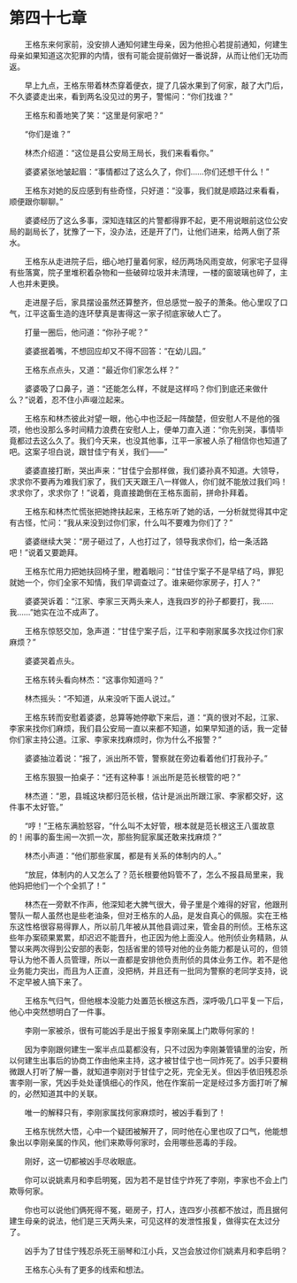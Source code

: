 #	第四十七章

　　王格东来何家前，没安排人通知何建生母亲，因为他担心若提前通知，何建生母亲如果知道这次犯罪的内情，很有可能会提前做好一番说辞，从而让他们无功而返。

　　早上九点，王格东带着林杰穿着便衣，提了几袋水果到了何家，敲了大门后，不久婆婆走出来，看到两名没见过的男子，警惕问：“你们找谁？”

　　王格东和善地笑了笑：“这里是何家吧？”

　　“你们是谁？”

　　林杰介绍道：“这位是县公安局王局长，我们来看看你。”

　　婆婆紧张地皱起眉：“事情都过了这么久了，你们……你们还想干什么！”

　　王格东对她的反应感到有些奇怪，只好道：“没事，我们就是顺路过来看看，顺便跟你聊聊。”

　　婆婆经历了这么多事，深知连辖区的片警都得罪不起，更不用说眼前这位公安局的副局长了，犹豫了一下，没办法，还是开了门，让他们进来，给两人倒了茶水。

　　王格东从走进院子后，细心地打量着何家，经历两场风雨变故，何家宅子显得有些落寞，院子里堆积着杂物和一些破碎垃圾并未清理，一楼的窗玻璃也碎了，主人也并未更换。

　　走进屋子后，家具摆设虽然还算整齐，但总感觉一股子的萧条。他心里叹了口气，江平这畜生造的连环孽真是害得这一家子彻底家破人亡了。

　　打量一圈后，他问道：“你孙子呢？”

　　婆婆抿着嘴，不想回应却又不得不回答：“在幼儿园。”

　　王格东点点头，又道：“最近你们家怎么样？”

　　婆婆吸了口鼻子，道：“还能怎么样，不就是这样吗？你们到底还来做什么？”说着，忍不住小声啜泣起来。

　　王格东和林杰彼此对望一眼，他心中也泛起一阵酸楚，但安慰人不是他的强项，他也没那么多时间精力浪费在安慰人上，便单刀直入道：“你先别哭，事情毕竟都过去这么久了。我们今天来，也没其他事，江平一家被人杀了相信你也知道了吧。这案子坦白说，跟甘佳宁有关，我们——”

　　婆婆直接打断，哭出声来：“甘佳宁会那样做，我们婆孙真不知道。大领导，求求你不要再为难我们家了，我们天天跟王八一样做人，你们就不能放过我们吗！求求你了，求求你了！”说着，竟直接跪倒在王格东面前，拼命扑拜着。

　　王格东和林杰忙慌张把她搀扶起来，王格东听了她的话，一分析就觉得其中定有古怪，忙问：“我从来没到过你们家，什么叫不要难为你们了？”

　　婆婆继续大哭：“房子砸过了，人也打过了，领导我求你们，给一条活路吧！”说着又要跪拜。

　　王格东忙用力把她扶回椅子里，瞪着眼问：“甘佳宁案子不是早结了吗，罪犯就她一个，你们全家不知情，我们早调查过了。谁来砸你家房子，打人？”

　　婆婆哭诉着：“江家、李家三天两头来人，连我四岁的孙子都要打，我……我……”她实在泣不成声了。

　　王格东惊怒交加，急声道：“甘佳宁案子后，江平和李刚家属多次找过你们家麻烦？”

　　婆婆哭着点头。

　　王格东转头看向林杰：“这事你知道吗？”

　　林杰摇头：“不知道，从来没听下面人说过。”

　　王格东转而安慰着婆婆，总算等她停歇下来后，道：“真的很对不起，江家、李家来找你们麻烦，我们县公安局一直以来都不知道，如果早知道的话，我一定替你们家主持公道。江家、李家来找麻烦时，你为什么不报警？”

　　婆婆抽泣着说：“报了，派出所不管，警察就在旁边看着他们打我孙子。”

　　王格东狠狠一拍桌子：“还有这种事！派出所是范长根管的吧？”

　　林杰道：“恩，县城这块都归范长根，估计是派出所跟江家、李家都交好，这件事不太好管。”

　　“哼！”王格东满脸怒容，“什么叫不太好管，根本就是范长根这王八蛋故意的！闹事的畜生闹一次抓一次，那些狗屁家属还敢来找麻烦？”

　　林杰小声道：“他们那些家属，都是有关系的体制内的人。”

　　“放屁，体制内的人又怎么了？范长根要他妈管不了，怎么不报县局里来，我他妈把他们一个个全抓了！”

　　林杰在一旁默不作声，他深知老大脾气很大，骨子里是个难得的好官，他跟刑警队一帮人虽然也是些老油条，但对王格东的人品，是发自真心的佩服。实在王格东这性格很容易得罪人，所以前几年被从其他县调过来，管金县的刑侦。王格东这些年办案硕果累累，却迟迟不能晋升，也正因为他上面没人。他刑侦业务精熟，从警以来两次得到公安部的表彰，包括省里的领导对他的业务能力都是认可的，但领导认为他不善人员管理，所以一直都是安排他负责刑侦的具体业务工作。若不是他业务能力突出，而且为人正直，没把柄，并且还有一批同为警察的老同学支持，说不定早被人搞下来了。

　　王格东气归气，但他根本没能力处置范长根这东西，深呼吸几口平复一下后，他心中突然想明白了一件事。

　　李刚一家被杀，很有可能凶手是出于报复李刚亲属上门欺辱何家的！

　　因为李刚跟何建生一案半点瓜葛都没有，只不过因为李刚兼管镇里的治安，所以何建生出事后的协商工作由他来主持，这才被甘佳宁也一同炸死了。凶手只要稍微跟人打听了解一番，就知道李刚对于甘佳宁之死，完全无关。但凶手依旧残忍杀害李刚一家，凭凶手处处谨慎细心的作风，他在作案前一定是经过多方面打听了解的，必然知道其中的关联。

　　唯一的解释只有，李刚家属找何家麻烦时，被凶手看到了！

　　王格东恍然大悟，心中一个疑团被解开了，同时他在心里也叹了口气，他能想象出以李刚亲属的作风，他们来欺辱何家时，会用哪些恶毒的手段。

　　刚好，这一切都被凶手尽收眼底。

　　你可以说姚素月和李启明冤，因为若不是甘佳宁炸死了李刚，李家也不会上门欺辱何家。

　　你也可以说他们俩死得不冤，砸房子，打人，连四岁小孩都不放过，而且据何建生母亲的说法，他们是三天两头来，可见这样的发泄性报复，做得实在太过分了。

　　凶手为了甘佳宁残忍杀死王丽琴和江小兵，又岂会放过你们姚素月和李启明？

　　王格东心头有了更多的线索和想法。